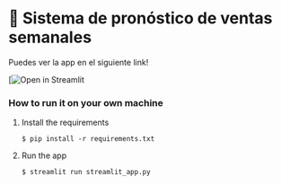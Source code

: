 # 🎈 Sistema de pronóstico de ventas semanales

Puedes ver la app en el siguiente link!

[![Open in Streamlit](https://ventasusa2012.streamlit.app)

### How to run it on your own machine

1. Install the requirements

   ```
   $ pip install -r requirements.txt
   ```

2. Run the app

   ```
   $ streamlit run streamlit_app.py
   ```
